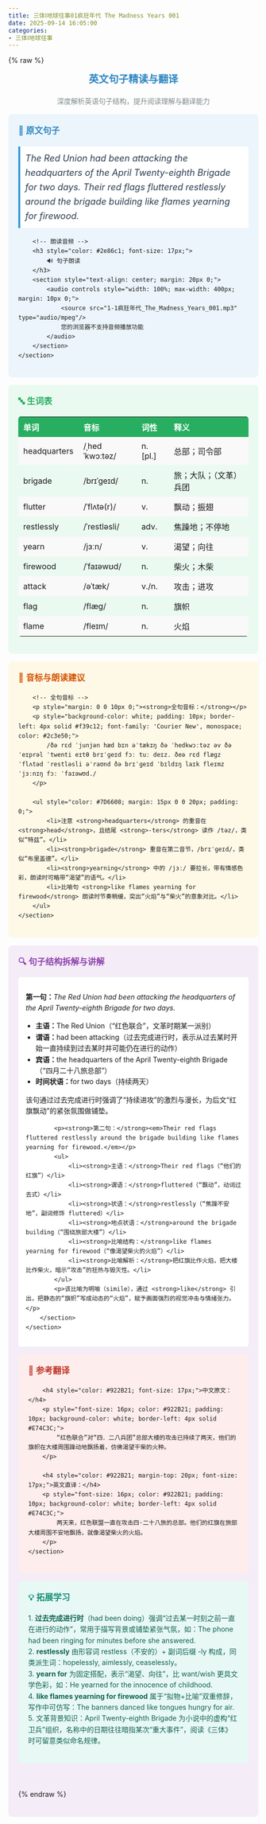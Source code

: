 ```yaml
---
title: 三体Ⅰ地球往事01疯狂年代 The Madness Years 001
date: 2025-09-14 16:05:00
categories:
- 三体Ⅰ地球往事
---
```


{% raw %}
<!-- 英文句子精读与翻译  start -->
<section data-role="paragraph" class="_myeditor">
	<h2 style="text-align: center; color: #2e86c1; font-size: 20px;">
		英文句子精读与翻译
	</h2>
	<p style="color: #7f8c8d; text-align: center;">
		深度解析英语句子结构，提升阅读理解与翻译能力
	</p>
</section>

<!-- 原文与媒体 -->
<section data-role="paragraph" class="_myeditor">
	<section style="background-color: #ebf5fb; padding: 20px; border-radius: 8px; margin: 15px 0; box-sizing: border-box;">
		<h3 style="color: #2e86c1; font-size: 17px;">
			📝 原文句子
		</h3>
		<p style="font-size: 18px; font-style: italic; color: #2c3e50; padding: 10px; background-color: white; border-left: 4px solid #3498db;">
			The Red Union had been attacking the headquarters of the April Twenty-eighth Brigade for two days. Their red flags fluttered restlessly around the brigade building like flames yearning for firewood.
		</p>

		<!-- 朗读音频 -->
		<h3 style="color: #2e86c1; font-size: 17px;">
			🔊 句子朗读
		</h3>
		<section style="text-align: center; margin: 20px 0;">
			<audio controls style="width: 100%; max-width: 400px; margin: 10px 0;">
				<source src="1-1疯狂年代_The_Madness_Years_001.mp3" type="audio/mpeg"/>
				您的浏览器不支持音频播放功能
			</audio>
		</section>
	</section>
</section>

<!-- 生词表 -->
<section data-role="paragraph" class="_myeditor">
	<section style="background-color: #eafaf1; padding: 20px; border-radius: 8px; margin: 15px 0;">
		<h3 style="color: #27ae60; font-size: 17px;">
			🔤 生词表
		</h3>
		<table style="width: 100%; border-collapse: collapse; margin-top: 15px;">
			<tbody>
				<tr style="background-color: #27ae60; color: white;">
					<th style="text-align: left; padding: 8px 10px;">单词</th>
					<th style="text-align: left; padding: 8px 10px;">音标</th>
					<th style="text-align: left; padding: 8px 10px;">词性</th>
					<th style="text-align: left; padding: 8px 10px;">释义</th>
				</tr>
				<tr><td>headquarters</td><td>/ˌhedˈkwɔːtəz/</td><td>n. [pl.]</td><td>总部；司令部</td></tr>
				<tr><td>brigade</td><td>/brɪˈɡeɪd/</td><td>n.</td><td>旅；大队；（文革）兵团</td></tr>
				<tr><td>flutter</td><td>/ˈflʌtə(r)/</td><td>v.</td><td>飘动；振翅</td></tr>
				<tr><td>restlessly</td><td>/ˈrestləsli/</td><td>adv.</td><td>焦躁地；不停地</td></tr>
				<tr><td>yearn</td><td>/jɜːn/</td><td>v.</td><td>渴望；向往</td></tr>
				<tr><td>firewood</td><td>/ˈfaɪəwʊd/</td><td>n.</td><td>柴火；木柴</td></tr>
				<tr><td>attack</td><td>/əˈtæk/</td><td>v./n.</td><td>攻击；进攻</td></tr>
				<tr><td>flag</td><td>/flæɡ/</td><td>n.</td><td>旗帜</td></tr>
				<tr><td>flame</td><td>/fleɪm/</td><td>n.</td><td>火焰</td></tr>
			</tbody>
		</table>
	</section>
</section>

<!-- 音标与朗读建议 -->
<section data-role="paragraph" class="_myeditor">
	<section style="background-color: #FEF9E7; padding: 20px; border-radius: 8px; margin: 15px 0;">
		<h3 style="color: #D35400; font-size: 17px;">
			🎵 音标与朗读建议
		</h3>

		<!-- 全句音标 -->
		<p style="margin: 0 0 10px 0;"><strong>全句音标：</strong></p>
		<p style="background-color: white; padding: 10px; border-left: 4px solid #f39c12; font-family: 'Courier New', monospace; color: #2c3e50;">
			/ðə rɛd ˈjunjən hæd bɪn əˈtækɪŋ ðə ˈhedkwɔːtəz əv ðə ˈeɪprəl ˈtwenti eɪtθ brɪˈɡeɪd fɔː tuː deɪz. ðeə rɛd flæɡz ˈflʌtəd ˈrestləsli əˈraʊnd ðə brɪˈɡeɪd ˈbɪldɪŋ laɪk fleɪmz ˈjɜːnɪŋ fɔː ˈfaɪəwʊd./
		</p>

		<ul style="color: #7D6608; margin: 15px 0 0 20px; padding: 0;">
			<li>注意 <strong>headquarters</strong> 的重音在 <strong>head</strong>，且结尾 <strong>-ters</strong> 读作 /təz/，类似“特兹”。</li>
			<li><strong>brigade</strong> 重音在第二音节，/brɪˈɡeɪd/，类似“布里盖德”。</li>
			<li><strong>yearning</strong> 中的 /jɜː/ 要拉长，带有情感色彩，朗读时可略带“渴望”的语气。</li>
			<li>比喻句 <strong>like flames yearning for firewood</strong> 朗读时节奏稍缓，突出“火焰”与“柴火”的意象对比。</li>
		</ul>
	</section>
</section>

<!-- 句子结构拆解 -->
<section data-role="paragraph" class="_myeditor">
	<section style="background-color: #F4ECF7; padding: 20px; border-radius: 8px; margin: 15px 0;">
		<h3 style="color: #8E44AD; font-size: 17px;">
			🔍 句子结构拆解与讲解
		</h3>
		<section style="background-color: white; padding: 15px; border-radius: 5px;">
			<p><strong>第一句：</strong><em>The Red Union had been attacking the headquarters of the April Twenty-eighth Brigade for two days.</em></p>
			<ul>
				<li><strong>主语：</strong>The Red Union（“红色联合”，文革时期某一派别）</li>
				<li><strong>谓语：</strong>had been attacking（过去完成进行时，表示从过去某时开始一直持续到过去某时并可能仍在进行的动作）</li>
				<li><strong>宾语：</strong>the headquarters of the April Twenty-eighth Brigade（“四月二十八旅总部”）</li>
				<li><strong>时间状语：</strong>for two days（持续两天）</li>
			</ul>
			<p>该句通过过去完成进行时强调了“持续进攻”的激烈与漫长，为后文“红旗飘动”的紧张氛围做铺垫。</p>

			<p><strong>第二句：</strong><em>Their red flags fluttered restlessly around the brigade building like flames yearning for firewood.</em></p>
			<ul>
				<li><strong>主语：</strong>Their red flags（“他们的红旗”）</li>
				<li><strong>谓语：</strong>fluttered（“飘动”，动词过去式）</li>
				<li><strong>状语：</strong>restlessly（“焦躁不安地”，副词修饰 fluttered）</li>
				<li><strong>地点状语：</strong>around the brigade building（“围绕旅部大楼”）</li>
				<li><strong>比喻结构：</strong>like flames yearning for firewood（“像渴望柴火的火焰”）</li>
				<li><strong>比喻解析：</strong>把红旗比作火焰，把大楼比作柴火，暗示“攻击”的狂热与毁灭性。</li>
			</ul>
			<p>该比喻为明喻（simile），通过 <strong>like</strong> 引出，把静态的“旗帜”写成动态的“火焰”，赋予画面强烈的视觉冲击与情绪张力。</p>
		</section>
	</section>
</section>

<!-- 参考翻译 -->
<section data-role="paragraph" class="_myeditor">
	<section style="background-color: #FDEDEC; padding: 20px; border-radius: 8px; margin: 15px 0;">
		<h3 style="color: #C0392B; font-size: 17px;">
			📖 参考翻译
		</h3>

		<h4 style="color: #922B21; font-size: 17px;">中文原文：</h4>
		<p style="font-size: 16px; color: #922B21; padding: 10px; background-color: white; border-left: 4px solid #E74C3C;">
			“红色联合”对“四．二八兵团”总部大楼的攻击已持续了两天，他们的旗帜在大楼周围躁动地飘扬着，仿佛渴望干柴的火种。
		</p>

		<h4 style="color: #922B21; margin-top: 20px; font-size: 17px;">英文直译：</h4>
		<p style="font-size: 16px; color: #922B21; padding: 10px; background-color: white; border-left: 4px solid #E74C3C;">
			两天来，红色联盟一直在攻击四·二十八旅的总部。他们的红旗在旅部大楼周围不安地飘扬，就像渴望柴火的火焰。
		</p>
	</section>
</section>

<!-- 拓展学习 -->
<section data-role="paragraph" class="_myeditor">
	<section style="background-color: #E8F8F5; padding: 20px; border-radius: 8px; margin: 15px 0;">
		<h3 style="color: #148F77; font-size: 17px;">
			💡 拓展学习
		</h3>
		<p style="color: #0E6251;">
			1. <strong>过去完成进行时</strong>（had been doing）强调“过去某一时刻之前一直在进行的动作”，常用于描写背景或铺垫紧张气氛，如：The phone had been ringing for minutes before she answered.<br>
			2. <strong>restlessly</strong> 由形容词 restless（不安的）+ 副词后缀 -ly 构成，同类派生词：hopelessly, aimlessly, ceaselessly。<br>
			3. <strong>yearn for</strong> 为固定搭配，表示“渴望、向往”，比 want/wish 更具文学色彩，如：He yearned for the innocence of childhood.<br>
			4. <strong>like flames yearning for firewood</strong> 属于“拟物+比喻”双重修辞，写作中可仿写：The banners danced like tongues hungry for air.<br>
			5. 文革背景知识：April Twenty-eighth Brigade 为小说中的虚构“红卫兵”组织，名称中的日期往往暗指某次“重大事件”，阅读《三体》时可留意类似命名规律。
		</p>
	</section>
</section>

<!-- 结束空行 -->
<section data-role="paragraph" class="_myeditor">
	<p><br/></p>
</section>

<style>
._myeditor { font-family: -apple-system, BlinkMacSystemFont, "Segoe UI", Roboto, "Helvetica Neue", Arial, sans-serif; line-height: 1.6; }
h2, h3, h4 { font-weight: 600; margin-top: 0; }
ul { padding-left: 20px; }
table { width: 100%; margin: 15px 0; border-radius: 5px; overflow: hidden; }
th { font-weight: 600; padding: 8px 10px; }
td { padding: 8px 10px; }
tr:nth-child(even) { background-color: #f9f9f9; }
.firstRow { font-weight: 600; }
</style>
<!-- 英文句子精读与翻译  end -->
{% endraw %}